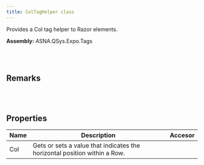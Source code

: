 ```yaml
---
title: ColTagHelper class
---
```


Provides a Col tag helper to Razor elements.

**Assembly:** ASNA.QSys.Expo.Tags

<br>
<br>

## Remarks

<br>
<br>

## Properties
| Name | Description | Accesor
| --- | --- | ---
| Col | Gets or sets a value that indicates the horizontal position within a Row. | 

<br>
<br>

